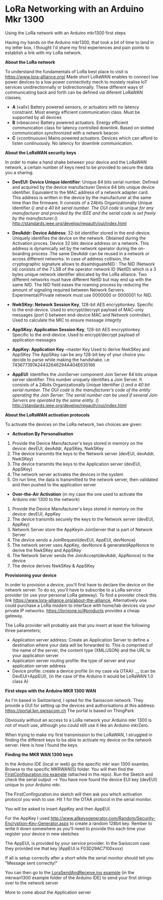 # LoRa Networking with an Arduino Mkr 1300
Using the LoRa network with an Arduino mkr1300 first steps

Having my hands on the Arduino mkr1300, that took a bit of time to land in my letter box, I thought I'd share my first experiences and pain points to establish a link with my LoRa network.

<b>About the LoRa network</b>

To understand the fundamentals of LoRa best place to visit is https://www.lora-alliance.org/
Made short LoRaWAN enables to connect low power devices to a low power connectivity mech to mostely realise IoT services unidirectionnally or bidirectionnally. These different ways of communicating back and forth can be defined via diferent LoRaWAN classes;

- <b>A</b> («all») Battery powered sensors, or actuators with no latency constraint. Most energy efficient communication class. Must be supported by all devices
- <b>B</b> («beacon») Battery powered actuators. Energy efficient communication class for latency controlled downlink. Based on slotted communication synchronized with a network beacon
- <b>C</b> («continuous») Mains powered actuators. Devices which can afford to listen continuously. No latency for downlink communication.

<b>About the LoRaWAN security keys</b>

In order to make a hand shake between your device and the LoRaWAN network, a certain number of keys need to be provided to secure the data you a sharing.

- <b>DevEUI: Device Unique Identifier</b>: Unique 64 bits serial number. Defined and acquired by the device manufacturer
Device 64 bits unique device identifier. Equivalent to the MAC address of a network adapter card. This address is written in the device by the manufacturer at the same time than the firmware. It consists of a 24bits Organizationally Unique Identifier (*) and a 40 bit serial number. The OUI code is unique for any manufacturer and provided by the IEEE and the serial code is set freely by the manufacturer.(*) http://standards.ieee.org/develop/regauth/oui/index.html

- <b>DevAddr: Device Address</b>: 32-bit identifier stored in the end-device. Uniquely identifies the device on the network. Obtained during the Activation proces.
Device 32 bits device address on a network. This address is dynamically set by the network operator during the on-boarding process .The same DevAddr can be reused in a network or across different networks. In case of address collision, the cryptographic signature allows to disambiguateNID : The NID (Network Id) consists of the 7 LSB of the operator network ID  (NetID) which is a 3 bytes unique network identifier allocated by the LoRa alliance. Two different networks must have different NetID but may end up with the same NID. The NID field eases the roaming process by reducing the amount of signaling required between Network Servers. Experimental/Private network must use 0000000 or 0000001 for NID.

- <b>NwkSKey: Network Session Key</b>, 128-bit AES encryptionkey. Specific to the end-device. Used to encrypt/decrypt payload of MAC-only messages (port 0 between end-device MAC and Network controller). Used to calculate the MIC to ensure message integrity

- <b>AppSKey: Application Session Key</b>, 128-bit AES encryptionkey. Specific to the end-device. Used to encrypt/decrypt payload of application messages

- <b>AppKey: Application Key</b> –master Key Used to derive NwkSKey and AppSKey
The AppSKey can be any 128-bit key of your choice you decide to parse while making the handshake.
i.e: 743677397A24432646294A404E635166

- <b>AppEUI</b>: Identifies the JoinServer component
Join Server 64 bits unique server identifier. This number uniquely identifies a Join Server. It consists of a 24bits Organizationally Unique Identifier (*) and a 40 bit serial number. The OUI code is the manufacturer’s code of the entity operating the Join Server. The serial number can be used if several Join Servers are operated by the same entity.
(*) http://standards.ieee.org/develop/regauth/oui/index.html

<b>About the LoRaWAN activation protocols</b>

To activate the devices on the LoRa network, two choices are given:

- <b>Activation By Personalisation</b>

1. Provide the Device Manufacturer's keys stored in memory on the device: devEUI, devAddr, AppSKey, NwkSKey
2. The device transmits the keys to the Network server (devEUI, devAddr, NwkSKey)
3. The device transmits the keys to the Application server (devEUI, AppSKey)
4. The network server activates the devices in the system
5. On run time, the data is transmitted to the network server, then validated and then pushed to the application server

- <b>Over-the-Air Activation</b> (in my case the one used to activate the Arduino mkr 1300 to the network)

1. Provide the Device Manufacturer's keys stored in memory on the device: devEUI, AppKey
2. The device transmits securely the keys to the Network server (devEUI, AppKey)
3. Network Server store the AppKeyin JoinServer that is part of Network Server
4. The device sends a JoinRequest(devEUI, AppEUI, devNonce)
5. The network server uses AppKey, devNonce & generatedAppNonce to derive the NwkSKey and AppSKey
6. The Network Server sends the JoinAccept(devAddr, AppNonce) to the device
7. The device derives NwkSKey & AppSKey

<b>Provisioning your device</b>

In order to provision a device, you'll first have to declare the device on the network server. To do so, you'll have to subscribe to a LoRa service provider (or use your personal LoRa gateway). To find a provider check this link https://www.lora-alliance.org/about-the-alliance, Alternatively one could purchase a LoRa modem to interface with home/lab devices via your private IP networks. https://lorixone.io/#products provides a cheap gateway.

The LoRa provider will probably ask that you insert at least the following three parameters;

- Application server address: Create an Application Server to define a destination where your data will be forwarded to. This is comprised of the name of the server, the content type (XML/JSON) and the URL to your application server
- Application server routing profile: the type of server and your application server address
- Device profile: create a device profile (in my case via OTAA): <devicename>,<DevEUI>,<AppEUI>,<AppKey> (can be DevEUI+AppEUI), <device profile> (in the case of the Arduino it would be LoRaWAN 1.0 class A)
  
  

<b>First steps with the Arduino MKR 1300 WAN</b>

As I'm based in Switzerland, I opted for the Swisscom network. They provide a GUI for setting up the devices and authorisations at this address: https://portal.lpn.swisscom.ch The portal is based on ThingPark

Obviously without an access to a LoRa network your Arduino mkr 1300 is not of much use, although you could still use it like an Arduino mkrZero.

When trying to make my first transmission to the LoRaWAN, I struggled in finding the different keys to ba able to activate my device on the network server. Here is how I found the keys.

<b>Finding the MKR WAN 1300 keys</b>

In the Arduino IDE (local or web) go the specific mkr wan 1300 examles. Browse to the specific MKRWAN(5) folder. You will then find the <a href="https://github.com/Alexanderstephengreenwood/LoRa-Network-Mkr1300/blob/master/FirstConfiguration.ino">FirstConfiguration.ino example</a> (attached in the repo). Run the Sketch and check the serial output --> You have now found the device EUI key (devEUI) unique to your Arduino mkr.

The FirstConfirguration.ino sketch will then ask you which activation protocol you wish to use. Hit 1 for the OTAA protocol in the serial monitor.

You will be asked to insert AppKey and then AppEUI.

For the AppKey I used http://www.allkeysgenerator.com/Random/Security-Encryption-Key-Generator.aspx to create a random 128bit key. Rember to write it down somewhere as you'll need to provide this each time your register your device in new sketches

The AppEUI, is provided by your service provider. In the Swisscom case they provided me that key (AppEUI is F03D29AC7100xxxx)

If all is setup correctly after a short while the serial monitor should tell you "Message sent correctly!"

You can then go to the <a href="https://github.com/Alexanderstephengreenwood/LoRa-Network-Mkr1300/blob/master/LoraSendAndReceive.ino">LoraSendAndReceive.ino example</a> (in the mkrwan1300 example folder of the Arduino IDE) to send your first strings over to the network server

More to come about the Application server


